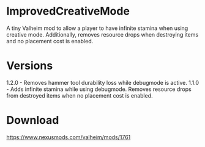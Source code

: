 # ImprovedCreativeMode
A tiny Valheim mod to allow a player to have infinite stamina when using creative mode. Additionally, removes resource drops when destroying items and no placement cost is enabled. 

# Versions
1.2.0 - Removes hammer tool durability loss while debugmode is active.
1.1.0 - Adds infinite stamina while using debugmode. Removes resource drops from destroyed items when no placement cost is enabled.

# Download
https://www.nexusmods.com/valheim/mods/1761
